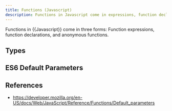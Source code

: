 ```yaml
---
title: Functions (Javascript)
description: Functions in Javascript come in expressions, function declarations, and anonymous functions.
---
```


Functions in {{Javascript}} come in three forms: Function expressions, function declarations, and anonymous functions.

## Types



## ES6 Default Parameters



## References

- https://developer.mozilla.org/en-US/docs/Web/JavaScript/Reference/Functions/Default_parameters

